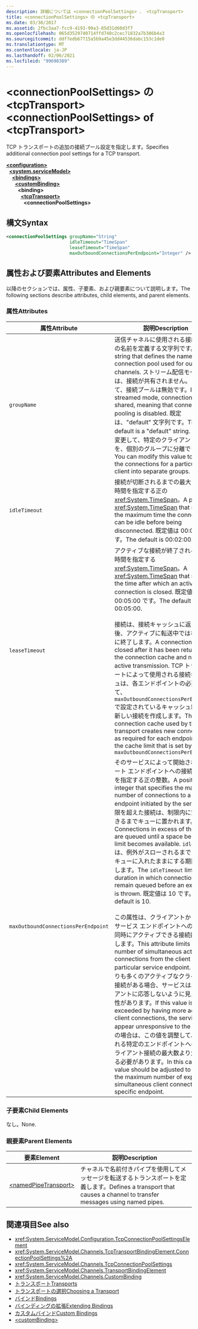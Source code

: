 ```yaml
---
description: 詳細については <connectionPoolSettings> 、 <tcpTransport>
title: <connectionPoolSettings> の <tcpTransport>
ms.date: 03/30/2017
ms.assetid: 2fbc3aa7-fcc9-4193-99a3-85d31d60d3f7
ms.openlocfilehash: 065d3529740714ffd740c2cec71832a7b386b4a3
ms.sourcegitcommit: ddf7edb67715a5b9a45e3dd44536dabc153c1de0
ms.translationtype: MT
ms.contentlocale: ja-JP
ms.lasthandoff: 02/06/2021
ms.locfileid: "99698389"
---
```

# <a name="connectionpoolsettings-of-tcptransport"></a><span data-ttu-id="6ddf3-103">\<connectionPoolSettings> の \<tcpTransport></span><span class="sxs-lookup"><span data-stu-id="6ddf3-103">\<connectionPoolSettings> of \<tcpTransport></span></span>

<span data-ttu-id="6ddf3-104">TCP トランスポートの追加の接続プール設定を指定します。</span><span class="sxs-lookup"><span data-stu-id="6ddf3-104">Specifies additional connection pool settings for a TCP transport.</span></span>  
  
[**\<configuration>**](../configuration-element.md)\
&nbsp;&nbsp;[**\<system.serviceModel>**](system-servicemodel.md)\
&nbsp;&nbsp;&nbsp;&nbsp;[**\<bindings>**](bindings.md)\
&nbsp;&nbsp;&nbsp;&nbsp;&nbsp;&nbsp;[**\<customBinding>**](custombinding.md)\
&nbsp;&nbsp;&nbsp;&nbsp;&nbsp;&nbsp;&nbsp;&nbsp;**\<binding>**\
&nbsp;&nbsp;&nbsp;&nbsp;&nbsp;&nbsp;&nbsp;&nbsp;&nbsp;&nbsp;[**\<tcpTransport>**](tcptransport.md)\
&nbsp;&nbsp;&nbsp;&nbsp;&nbsp;&nbsp;&nbsp;&nbsp;&nbsp;&nbsp;&nbsp;&nbsp;**\<connectionPoolSettings>**  
  
## <a name="syntax"></a><span data-ttu-id="6ddf3-105">構文</span><span class="sxs-lookup"><span data-stu-id="6ddf3-105">Syntax</span></span>  
  
```xml  
<connectionPoolSettings groupName="String"
                        idleTimeout="TimeSpan"
                        leaseTimeout="TimeSpan"
                        maxOutboundConnectionsPerEndpoint="Integer" />
```  
  
## <a name="attributes-and-elements"></a><span data-ttu-id="6ddf3-106">属性および要素</span><span class="sxs-lookup"><span data-stu-id="6ddf3-106">Attributes and Elements</span></span>  

 <span data-ttu-id="6ddf3-107">以降のセクションでは、属性、子要素、および親要素について説明します。</span><span class="sxs-lookup"><span data-stu-id="6ddf3-107">The following sections describe attributes, child elements, and parent elements.</span></span>  
  
### <a name="attributes"></a><span data-ttu-id="6ddf3-108">属性</span><span class="sxs-lookup"><span data-stu-id="6ddf3-108">Attributes</span></span>  
  
|<span data-ttu-id="6ddf3-109">属性</span><span class="sxs-lookup"><span data-stu-id="6ddf3-109">Attribute</span></span>|<span data-ttu-id="6ddf3-110">説明</span><span class="sxs-lookup"><span data-stu-id="6ddf3-110">Description</span></span>|  
|---------------|-----------------|  
|`groupName`|<span data-ttu-id="6ddf3-111">送信チャネルに使用される接続プールの名前を定義する文字列です。</span><span class="sxs-lookup"><span data-stu-id="6ddf3-111">A string that defines the name of the connection pool used for outgoing channels.</span></span> <span data-ttu-id="6ddf3-112">ストリーム配信モードでは、接続が共有されません。したがって、接続プールは無効です。</span><span class="sxs-lookup"><span data-stu-id="6ddf3-112">In streamed mode, connections are not shared, meaning that connection pooling is disabled.</span></span> <span data-ttu-id="6ddf3-113">既定は、"default" 文字列です。</span><span class="sxs-lookup"><span data-stu-id="6ddf3-113">The default is a "default" string.</span></span> <span data-ttu-id="6ddf3-114">この値を変更して、特定のクライアントの接続を、個別のグループに分離できます。</span><span class="sxs-lookup"><span data-stu-id="6ddf3-114">You can modify this value to isolate the connections for a particular client into separate groups.</span></span>|  
|`idleTimeout`|<span data-ttu-id="6ddf3-115">接続が切断されるまでの最大アイドル時間を指定する正の <xref:System.TimeSpan>。</span><span class="sxs-lookup"><span data-stu-id="6ddf3-115">A positive <xref:System.TimeSpan> that specifies the maximum time the connection can be idle before being disconnected.</span></span> <span data-ttu-id="6ddf3-116">既定値は 00:02:00 です。</span><span class="sxs-lookup"><span data-stu-id="6ddf3-116">The default is 00:02:00.</span></span>|  
|`leaseTimeout`|<span data-ttu-id="6ddf3-117">アクティブな接続が終了されるまでの時間を指定する <xref:System.TimeSpan>。</span><span class="sxs-lookup"><span data-stu-id="6ddf3-117">A <xref:System.TimeSpan> that specifies the time after which an active connection is closed.</span></span> <span data-ttu-id="6ddf3-118">既定値は 00:05:00 です。</span><span class="sxs-lookup"><span data-stu-id="6ddf3-118">The default is 00:05:00.</span></span><br /><br /> <span data-ttu-id="6ddf3-119">接続は、接続キャッシュに返された後、アクティブに転送中ではないときに終了します。</span><span class="sxs-lookup"><span data-stu-id="6ddf3-119">A connection is closed after it has been returned to the connection cache and not during active transmission.</span></span> <span data-ttu-id="6ddf3-120">TCP トランスポートによって使用される接続キャッシュは、各エンドポイントの必要に応じて、`maxOutboundConnectionsPerEndpoint.` で設定されているキャッシュ制限内で新しい接続を作成します。</span><span class="sxs-lookup"><span data-stu-id="6ddf3-120">The connection cache used by the TCP transport creates new connections as required for each endpoint, up to the cache limit that is set by `maxOutboundConnectionsPerEndpoint.`</span></span>|  
|`maxOutboundConnectionsPerEndpoint`|<span data-ttu-id="6ddf3-121">そのサービスによって開始されるリモート エンドポイントへの接続の最大数を指定する正の整数。</span><span class="sxs-lookup"><span data-stu-id="6ddf3-121">A positive integer that specifies the maximum number of connections to a remote endpoint initiated by the service.</span></span> <span data-ttu-id="6ddf3-122">制限を超えた接続は、制限内に空きができるまでキューに置かれます。</span><span class="sxs-lookup"><span data-stu-id="6ddf3-122">Connections in excess of the limit are queued until a space below the limit becomes available.</span></span> <span data-ttu-id="6ddf3-123">`idleTimeout` は、例外がスローされるまでに接続をキューに入れたままにする期間を制限します。</span><span class="sxs-lookup"><span data-stu-id="6ddf3-123">The `idleTimeout` limits the duration in which connections remain queued before an exception is thrown.</span></span> <span data-ttu-id="6ddf3-124">既定値は 10 です。</span><span class="sxs-lookup"><span data-stu-id="6ddf3-124">The default is 10.</span></span><br /><br /> <span data-ttu-id="6ddf3-125">この属性は、クライアントから特定のサービス エンドポイントへの接続で、同時にアクティブできる接続数を制限します。</span><span class="sxs-lookup"><span data-stu-id="6ddf3-125">This attribute limits the number of simultaneous active connections from the client to a particular service endpoint.</span></span> <span data-ttu-id="6ddf3-126">この値よりも多くのアクティブなクライアント接続がある場合、サービスは、クライアントに応答しないように見える可能性があります。</span><span class="sxs-lookup"><span data-stu-id="6ddf3-126">If this value is exceeded by having more active client connections, the service may appear unresponsive to the client.</span></span> <span data-ttu-id="6ddf3-127">この場合は、この値を調整して、予想される特定のエンドポイントへの同時クライアント接続の最大数より大きくする必要があります。</span><span class="sxs-lookup"><span data-stu-id="6ddf3-127">In this case, this value should be adjusted to exceed the maximum number of expected simultaneous client connections to a specific endpoint.</span></span>|  
  
### <a name="child-elements"></a><span data-ttu-id="6ddf3-128">子要素</span><span class="sxs-lookup"><span data-stu-id="6ddf3-128">Child Elements</span></span>  

 <span data-ttu-id="6ddf3-129">なし。</span><span class="sxs-lookup"><span data-stu-id="6ddf3-129">None.</span></span>  
  
### <a name="parent-elements"></a><span data-ttu-id="6ddf3-130">親要素</span><span class="sxs-lookup"><span data-stu-id="6ddf3-130">Parent Elements</span></span>  
  
|<span data-ttu-id="6ddf3-131">要素</span><span class="sxs-lookup"><span data-stu-id="6ddf3-131">Element</span></span>|<span data-ttu-id="6ddf3-132">説明</span><span class="sxs-lookup"><span data-stu-id="6ddf3-132">Description</span></span>|  
|-------------|-----------------|  
|[\<namedPipeTransport>](namedpipetransport.md)|<span data-ttu-id="6ddf3-133">チャネルで名前付きパイプを使用してメッセージを転送するトランスポートを定義します。</span><span class="sxs-lookup"><span data-stu-id="6ddf3-133">Defines a transport that causes a channel to transfer messages using named pipes.</span></span>|  
  
## <a name="see-also"></a><span data-ttu-id="6ddf3-134">関連項目</span><span class="sxs-lookup"><span data-stu-id="6ddf3-134">See also</span></span>

- <xref:System.ServiceModel.Configuration.TcpConnectionPoolSettingsElement>
- <xref:System.ServiceModel.Channels.TcpTransportBindingElement.ConnectionPoolSettings%2A>
- <xref:System.ServiceModel.Channels.TcpConnectionPoolSettings>
- <xref:System.ServiceModel.Channels.TransportBindingElement>
- <xref:System.ServiceModel.Channels.CustomBinding>
- [<span data-ttu-id="6ddf3-135">トランスポート</span><span class="sxs-lookup"><span data-stu-id="6ddf3-135">Transports</span></span>](../../../wcf/feature-details/transports.md)
- [<span data-ttu-id="6ddf3-136">トランスポートの選択</span><span class="sxs-lookup"><span data-stu-id="6ddf3-136">Choosing a Transport</span></span>](../../../wcf/feature-details/choosing-a-transport.md)
- [<span data-ttu-id="6ddf3-137">バインド</span><span class="sxs-lookup"><span data-stu-id="6ddf3-137">Bindings</span></span>](../../../wcf/bindings.md)
- [<span data-ttu-id="6ddf3-138">バインディングの拡張</span><span class="sxs-lookup"><span data-stu-id="6ddf3-138">Extending Bindings</span></span>](../../../wcf/extending/extending-bindings.md)
- [<span data-ttu-id="6ddf3-139">カスタムバインド</span><span class="sxs-lookup"><span data-stu-id="6ddf3-139">Custom Bindings</span></span>](../../../wcf/extending/custom-bindings.md)
- [\<customBinding>](custombinding.md)
